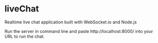 # liveChat
Realtime live chat application built with WebSocket.io and Node.js

Run the server in command line and paste http://localhost:8000/ into your URL to run the chat.
